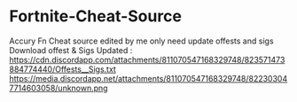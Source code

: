 # Fortnite-Cheat-Source

Accury Fn Cheat source edited by me only need update offests and sigs 
Download offest & Sigs Updated : https://cdn.discordapp.com/attachments/811070547168329748/823571473884774440/Offests__Sigs.txt
https://media.discordapp.net/attachments/811070547168329748/822303047714603058/unknown.png
